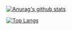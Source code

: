 [![Anurag's github stats](https://github-readme-stats.vercel.app/api?username=owalid&count_private=true&theme=gruvbox)](https://github.com/anuraghazra/github-readme-stats)

[![Top Langs](https://github-readme-stats.vercel.app/api/top-langs/?username=owalid&layout=compact&theme=gruvbox)](https://github.com/anuraghazra/github-readme-stats)
